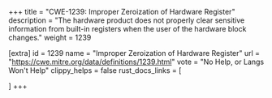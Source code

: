 +++
title = "CWE-1239: Improper Zeroization of Hardware Register"
description	= "The hardware product does not properly clear sensitive information from built-in registers when the user of the hardware block changes."
weight = 1239

[extra]
id = 1239
name = "Improper Zeroization of Hardware Register"
url = "https://cwe.mitre.org/data/definitions/1239.html"
vote = "No Help, or Langs Won't Help"
clippy_helps = false
rust_docs_links = [
	
]
+++

